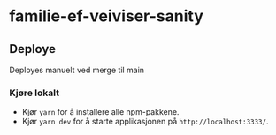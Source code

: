 # familie-ef-veiviser-sanity

## Deploye

Deployes manuelt ved merge til main

### Kjøre lokalt

- Kjør `yarn` for å installere alle npm-pakkene.
- Kjør `yarn dev` for å starte applikasjonen på `http://localhost:3333/`.

